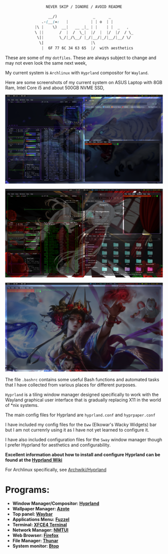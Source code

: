 
<div align="center">

```ocaml
NEVER SKIP / IGNORE / AVOID README
```

```css
      __/)   ‌‌‌‌‬‬‬‍ ‌‌‌‌‌‬‌‌   ‌‌‌‌‌﻿‌‬ ‌‌‌‌‌﻿‌‌‌‌‌‌‌﻿‌‬        ‌‌‌‌‌﻿‌‬_      ‌‌‌‌‌‬‌‌_       ‌‌‌‌‍‬﻿﻿  ‌‌‌‌‍﻿‍﻿ 
   .‌‌‌‌‍‬﻿‌-(_‌‌‌‌‌﻿‍‌_(=:   |   ‌‌‌‌‍‬‌﻿   ‌‌‌‌‍‬‍‍   ‌‌‌‌‌‬‌‌ | | o  | |     ‌‌‌‌‌﻿﻿‌    
‌‌‌‌‍‬‌‍|\ |    \) ‌‌‌‌‍‬﻿‌ _‌‌‌‌‍﻿‍‌_| ‌‌‌‌‍‬‍‍  __ ‌‌‌‌‍﻿‌‬_|‌‌‌‌‍‬﻿‬_ | |‌‌‌‌‍‬‌‍    |‌‌‌‌‍﻿‍‌ |  _ ‌‌‌‌‍‬‍‍  , ‌‌‌‌‌‬﻿‍ 
‌‌‌‌‍﻿‌﻿\‌‌‌‌‍‬‍‍ ||       / ‌‌‌‌‌﻿‍﻿ ‌‌‌‌‍‬‍‍|  /  \_|  |/‌‌‌‌‍‬﻿‬  |  |/  |/  / \‌‌‌‌‍‌‌‌‌‌‌‌‍﻿‌‌_
 \||     ‌‌‌‌‍‬﻿‍  \_/|_/\__/ |_‌‌‌‌‌‬﻿‬/‌‌‌‌‍‬﻿‍|__/|_‌‌‌‌‍‬‍‍/|__/‌‌‌‌‌﻿﻿‬|__/ \/ 
  \|                     |\                 
   |  6F 77 6C 34 63 65  |/  with aesthetics
```

</div>


These are some of my `dotfiles`. These are always subject to change and may not even look the same next week, 

My current system is `Archlinux` with `Hyprland` compositor for `Wayland`.

Here are some screenshots of my current system on ASUS Laptop with 8GB Ram, Intel Core i5 and about 500GB NVME SSD,

![screenshot](https://github.com/Francesco601/dotfiles/blob/main/20230528_09h14m09s_grim.png)

![Screenshot](https://github.com/Francesco601/dotfiles/blob/main/20230511_11h47m56s_grim.png)

![Screenshot](https://github.com/Francesco601/dotfiles/blob/main/20230528_10h09m40s_grim.png)

The file `.bashrc` contains some useful Bash functions and automated tasks that I have collected from various places for different purposes.

`Hyprland` is a tiling window manager designed specifically to work with the Wayland graphical user interface that is gradually replacing X11 in the world of *nix systems.

The main config files for Hyprland are `hyprland.conf` and `hyprpaper.conf`

I have included my config files for the `Eww` (Elkowar's Wacky Widgets) bar but I am not currenrly using it as I have not yet learned to configure it.

I have also included configuration files for the `Sway` window manager though I prefer Hyprland for aesthetics and configurability.

**Excellent information about how to install and configure Hyprland can be found at the [Hyprland Wiki](https://wiki.hyprland.org/)**

For Archlinux specifically, see [Archwiki/Hyprland](https://wiki.archlinux.org/title/Hyprland)



# Programs:
 - <strong> Window Manager/Compositor: </strong> <strong><a href="https://hyprland.org/"> Hyprland </a></strong>
- <strong> Wallpaper Manager: </strong>  <strong><a href="https://linuxmasterclub.com/azote/"> Azote </a></strong>
- <strong> Top panel: </strong>  <strong><a href="https://github.com/Alexays/Waybar"> Waybar </a></strong>
- <strong> Applications Menu:</strong>  <strong><a href="https://codeberg.org/dnkl/fuzzel"> Fuzzel </a></strong>
- <strong> Terminal: </strong>   <strong><a href="https://docs.xfce.org/apps/terminal/start"> XFCE4 Terninal </a></strong>
- <strong> Network Manager: </strong>   <strong><a href="https://wiki.archlinux.org/title/NetworkManager"> NMTUI  </a> </strong>
- <strong> Web Browser: </strong>  <strong><a href="https://www.mozilla.org/en-US/firefox/new/"> Firefox </a></strong>
- <strong> File Manager: </strong>  <strong><a href="https://docs.xfce.org/xfce/thunar/start"> Thunar </a></strong>
- <strong> System monitor: </strong>  <strong><a href="https://github.com/aristocratos/btop"> Btop </a> </strong>

